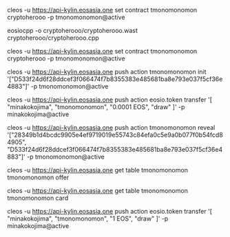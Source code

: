 

cleos -u https://api-kylin.eosasia.one set contract tmonomonomon cryptoherooo -p tmonomonomon@active

eosiocpp -o cryptoherooo/cryptoherooo.wast cryptoherooo/cryptoherooo.cpp

cleos -u https://api-kylin.eosasia.one set contract tmonomonomon cryptoherooo -p tmonomonomon@active

cleos -u https://api-kylin.eosasia.one push action tmonomonomon init '["D533f24d6f28ddcef3f066474f7b8355383e485681ba8e793e037f5cf36e4883"]' -p tmonomonomon@active

cleos -u https://api-kylin.eosasia.one push action eosio.token transfer '[ "minakokojima", "tmonomonomon", "0.0001 EOS", "draw" ]' -p minakokojima@active



cleos -u https://api-kylin.eosasia.one push action tmonomonomon reveal '["28349b1d4bcdc9905e4ef9719019e55743c84efa0c5e9a0b077f0b54fcd84905", "D533f24d6f28ddcef3f066474f7b8355383e485681ba8e793e037f5cf36e4883"]' -p tmonomonomon@active

cleos -u https://api-kylin.eosasia.one get table tmonomonomon tmonomonomon offer

cleos -u https://api-kylin.eosasia.one get table tmonomonomon tmonomonomon card



cleos -u https://api-kylin.eosasia.one push action eosio.token transfer '[ "minakokojima", "tmonomonomon", "1 EOS", "draw" ]' -p minakokojima@active
